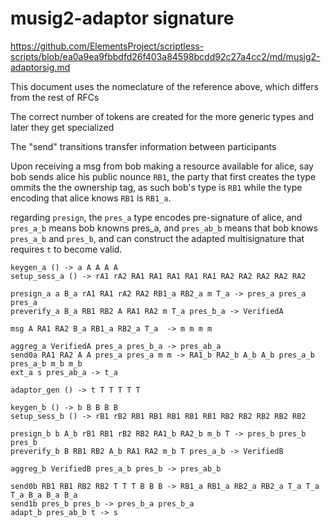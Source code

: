 # musig2-adaptor signature
https://github.com/ElementsProject/scriptless-scripts/blob/ea0a9ea9fbbdfd26f403a84598bcdd92c27a4cc2/md/musig2-adaptorsig.md

This document uses the nomeclature of the reference above, which differs from the rest of RFCs

The correct number of tokens are created for the more generic types and later they get specialized

The "send" transitions transfer information between participants

Upon receiving a msg from bob making a resource available for alice, say bob sends alice his public nounce `RB1`, the party that first creates the type ommits the the ownership tag, as such bob's type is `RB1` while the type encoding that alice knows `RB1` is `RB1_a`.

regarding `presign`, the `pres_a` type encodes pre-signature of alice, and `pres_a_b` means bob knowns pres_a, and `pres_ab_b` means that bob knows `pres_a_b` and `pres_b`, and can construct the adapted multisignature that requires `t` to become valid.

``` net:alice
keygen_a () -> a A A A A
setup_sess_a () -> rA1 rA2 RA1 RA1 RA1 RA1 RA1 RA2 RA2 RA2 RA2 RA2

presign_a a B_a rA1 RA1 rA2 RA2 RB1_a RB2_a m T_a -> pres_a pres_a pres_a
preverify_a B_a RB1 RB2 A RA1 RA2 m T_a pres_b_a -> VerifiedA

msg A RA1 RA2 B_a RB1_a RB2_a T_a  -> m m m m

aggreg_a VerifiedA pres_a pres_b_a -> pres_ab_a
send0a RA1 RA2 A A pres_a pres_a m m -> RA1_b RA2_b A_b A_b pres_a_b pres_a_b m_b m_b
ext_a s pres_ab_a -> t_a
```

``` net:bob
adaptor_gen () -> t T T T T T

keygen_b () -> b B B B B
setup_sess_b () -> rB1 rB2 RB1 RB1 RB1 RB1 RB1 RB2 RB2 RB2 RB2 RB2

presign_b b A_b rB1 RB1 rB2 RB2 RA1_b RA2_b m_b T -> pres_b pres_b pres_b
preverify_b B RB1 RB2 A_b RA1 RA2 m_b T pres_a_b -> VerifiedB

aggreg_b VerifiedB pres_a_b pres_b -> pres_ab_b

send0b RB1 RB1 RB2 RB2 T T T B B B -> RB1_a RB1_a RB2_a RB2_a T_a T_a T_a B_a B_a B_a
send1b pres_b pres_b -> pres_b_a pres_b_a
adapt_b pres_ab_b t -> s
```
